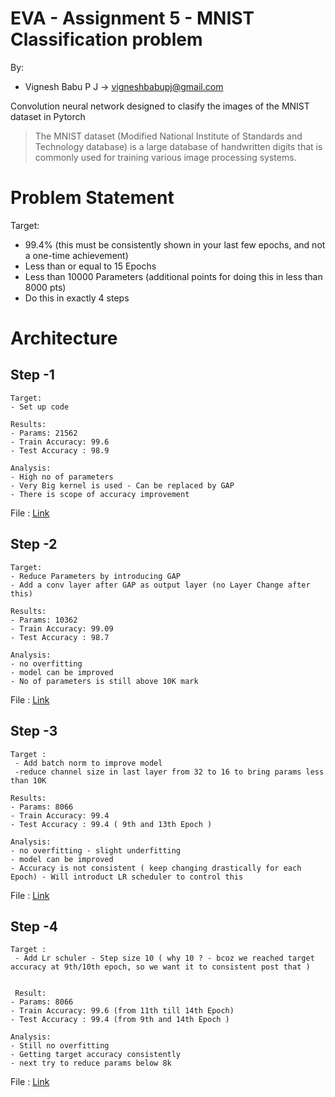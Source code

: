 # EVA - Assignment 5 - MNIST Classification problem

By:
  - Vignesh Babu P J -> vigneshbabupj@gmail.com

Convolution neural network designed to clasify the images of the MNIST dataset in Pytorch

> The MNIST dataset (Modified National Institute of Standards and Technology database) is a large database of handwritten digits that is commonly used for training various image processing systems.

# Problem Statement
Target:
* 99.4% (this must be consistently shown in your last few epochs, and not a one-time achievement)
* Less than or equal to 15 Epochs
* Less than 10000 Parameters (additional points for doing this in less than 8000 pts)
* Do this in exactly 4 steps


# Architecture 
## Step -1 

    Target:
    - Set up code
    
    Results:
    - Params: 21562
    - Train Accuracy: 99.6
    - Test Accuracy : 98.9
    
    Analysis:
    - High no of parameters
    - Very Big kernel is used - Can be replaced by GAP
    - There is scope of accuracy improvement

File : [Link](https://github.com/vigneshbabupj/EVA07/blob/main/Session_05/EVA_S5_Step_0.ipynb)

## Step -2

    Target:
    - Reduce Parameters by introducing GAP
    - Add a conv layer after GAP as output layer (no Layer Change after this)
    
    Results:
    - Params: 10362
    - Train Accuracy: 99.09
    - Test Accuracy : 98.7
    
    Analysis:
    - no overfitting
    - model can be improved
    - No of parameters is still above 10K mark

File : [Link](https://github.com/vigneshbabupj/EVA07/blob/main/Session_05/EVA_S5_Step_1.ipynb)

## Step -3

    Target :
     - Add batch norm to improve model 
     -reduce channel size in last layer from 32 to 16 to bring params less than 10K
    
    Results:
    - Params: 8066
    - Train Accuracy: 99.4
    - Test Accuracy : 99.4 ( 9th and 13th Epoch )
    
    Analysis:
    - no overfitting - slight underfitting
    - model can be improved
    - Accuracy is not consistent ( keep changing drastically for each Epoch) - Will introduct LR scheduler to control this

File : [Link](https://github.com/vigneshbabupj/EVA07/blob/main/Session_05/EVA_S5_Step_2.ipynb)
    
## Step -4

    Target :
     - Add Lr schuler - Step size 10 ( why 10 ? - bcoz we reached target accuracy at 9th/10th epoch, so we want it to consistent post that )
    
    
     Result:
    - Params: 8066
    - Train Accuracy: 99.6 (from 11th till 14th Epoch)
    - Test Accuracy : 99.4 (from 9th and 14th Epoch )
    
    Analysis:
    - Still no overfitting
    - Getting target accuracy consistently
    - next try to reduce params below 8k

File : [Link](https://github.com/vigneshbabupj/EVA07/blob/main/Session_05/EVA_S5_Step_3.ipynb)

